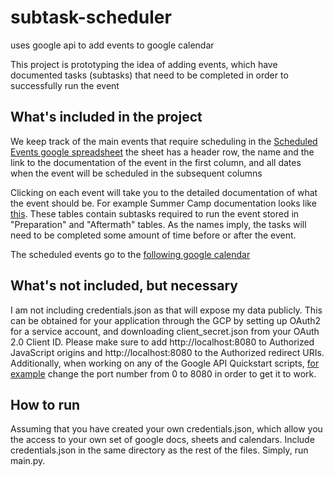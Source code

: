 # subtask-scheduler
uses google api to add events to google calendar

This project is prototyping the idea of adding events, which have documented tasks (subtasks) that need to be completed in order to successfully run the event

## What's included in the project

We keep track of the main events that require scheduling in the [Scheduled Events google spreadsheet](https://docs.google.com/spreadsheets/d/1Fme8IXX5gmOqtrsJrMtIFO7YEVohBFgae49cJbDxSQ8/edit#gid=0) the sheet has a header row, the name and the link to the documentation of the event in the first column, and all dates when the event will be scheduled in the subsequent columns

Clicking on each event will take you to the detailed documentation of what the event should be.  For example Summer Camp documentation looks like [this](https://docs.google.com/document/d/1L_HFWqTVGjgLVNXgbGlMLP17pOeAmCS7IoQEoQVPDZg/edit).  These tables contain subtasks required to run the event stored in "Preparation" and "Aftermath" tables.  As the names imply, the tasks will need to be completed some amount of time before or after the event.

The scheduled events go to the [following google calendar](https://calendar.google.com/calendar/embed?src=ifkvu9ip2slqml42kiofdah138%40group.calendar.google.com&ctz=America%2FNew_York)

## What's not included, but necessary

I am not including credentials.json as that will expose my data publicly.  This can be obtained for your application through the GCP by setting up OAuth2 for a service account, and downloading client_secret.json from your OAuth 2.0 Client ID.  Please make sure to add http://localhost:8080 to Authorized JavaScript origins and http://localhost:8080 to the Authorized redirect URIs.  Additionally, when working on any of the Google API Quickstart scripts, [for example](https://developers.google.com/calendar/api/quickstart/python) change the port number from 0 to 8080 in order to get it to work.

## How to run

Assuming that you have created your own credentials.json, which allow you the access to your own set of google docs, sheets and calendars.  Include credentials.json in the same directory as the rest of the files.  Simply, run main.py.

